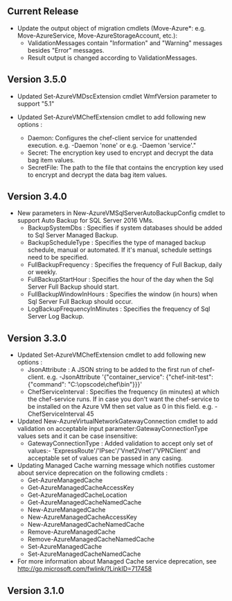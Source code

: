﻿<!--
    Please leave this section at the top of the change log.

    Changes for the current release should go under the section titled "Current Release", and should adhere to the following format:

    ## Current Release
    * Overview of change #1
        - Additional information about change #1
    * Overview of change #2
        - Additional information about change #2
        - Additional information about change #2
    * Overview of change #3
    * Overview of change #4
        - Additional information about change #4

    ## YYYY.MM.DD - Version X.Y.Z (Previous Release)
    * Overview of change #1
        - Additional information about change #1
-->
## Current Release
* Update the output object of migration cmdlets (Move-Azure*: e.g. Move-AzureService, Move-AzureStorageAccount, etc.):
    - ValidationMessages contain "Information" and "Warning" messages besides "Error" messages.
    - Result output is changed according to ValidationMessages.
## Version 3.5.0
* Updated Set-AzureVMDscExtension cmdlet WmfVersion parameter to support "5.1"

* Updated Set-AzureVMChefExtension cmdlet to add following new options :
    - Daemon: Configures the chef-client service for unattended execution. e.g. -Daemon 'none' or e.g. -Daemon 'service'."
    - Secret: The encryption key used to encrypt and decrypt the data bag item values.
    - SecretFile: The path to the file that contains the encryption key used to encrypt and decrypt the data bag item values.

## Version 3.4.0
* New parameters in New-AzureVMSqlServerAutoBackupConfig cmdlet to support Auto Backup for SQL Server 2016 VMs.
	- BackupSystemDbs : Specifies if system databases should be added to Sql Server Managed Backup.
	- BackupScheduleType : Specifies the type of managed backup schedule, manual or automated. If it's manual, schedule settings need to be specified.
	- FullBackupFrequency : Specifies the frequency of Full Backup, daily or weekly.
	- FullBackupStartHour : Specifies the hour of the day when the Sql Server Full Backup should start.
	- FullBackupWindowInHours : Specifies the window (in hours) when Sql Server Full Backup should occur.
	- LogBackupFrequencyInMinutes : Specifies the frequency of Sql Server Log Backup.

## Version 3.3.0
* Updated Set-AzureVMChefExtension cmdlet to add following new options :
    - JsonAttribute : A JSON string to be added to the first run of chef-client. e.g. -JsonAttribute '{"container_service": {"chef-init-test": {"command": "C:\\opscode\\chef\\bin"}}}'
    - ChefServiceInterval : Specifies the frequency (in minutes) at which the chef-service runs. If in case you don't want the chef-service to be installed on the Azure VM then set value as 0 in this field. e.g. -ChefServiceInterval 45
* Updated New-AzureVirtualNetworkGatewayConnection cmdlet to add validation on acceptable input parameter:GatewayConnectionType values sets and it can be case insensitive:
    - GatewayConnectionType : Added validation to accept only set of values:- 'ExpressRoute'/'IPsec'/'Vnet2Vnet'/'VPNClient' and acceptable set of values can be passed in any casing.
* Updating Managed Cache warning message which notifies customer about service deprecation on the following cmdlets :
    - Get-AzureManagedCache
    - Get-AzureManagedCacheAccessKey
    - Get-AzureManagedCacheLocation
    - Get-AzureManagedCacheNamedCache
    - New-AzureManagedCache
    - New-AzureManagedCacheAccessKey
    - New-AzureManagedCacheNamedCache
    - Remove-AzureManagedCache
    - Remove-AzureManagedCacheNamedCache
    - Set-AzureManagedCache
    - Set-AzureManagedCacheNamedCache
* For more information about Managed Cache service deprecation, see http://go.microsoft.com/fwlink/?LinkID=717458

## Version 3.1.0
